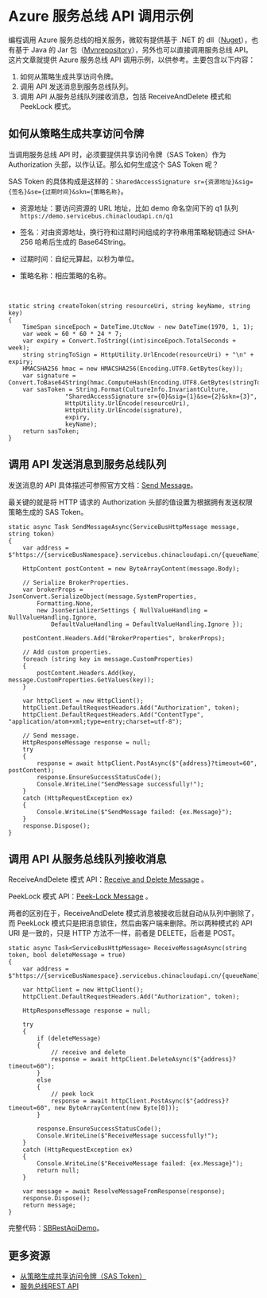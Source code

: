 
<properties
    pageTitle="Azure 服务总线 API 调用示例"
    description="Azure 服务总线 API 调用示例"
    service=""
    resource=""
    authors=""
    displayOrder=""
    selfHelpType=""
    supportTopicIds=""
    productPesIds=""
    resourceTags="Service Bus, API, SAS Token"
    cloudEnvironments="MoonCake" />
<tags
    ms.service="sample-code-aog"
    ms.date=""
    wacn.date="03/27/2017" />
# Azure 服务总线 API 调用示例

编程调用 Azure 服务总线的相关服务，微软有提供基于 .NET 的 dll（[Nuget](https://www.nuget.org/packages/WindowsAzure.ServiceBus/)），也有基于 Java 的 Jar 包（[Mvnrepository](https://mvnrepository.com/artifact/com.microsoft.azure/azure-servicebus)），另外也可以直接调用服务总线 API。这片文章就提供 Azure 服务总线 API 调用示例，以供参考。主要包含以下内容：

1. 如何从策略生成共享访问令牌。
2. 调用 API 发送消息到服务总线队列。
3. 调用 API 从服务总线队列接收消息，包括 ReceiveAndDelete 模式和 PeekLock 模式。

## 如何从策略生成共享访问令牌

当调用服务总线 API 时，必须要提供共享访问令牌（SAS Token）作为 Authorization 头部，以作认证。那么如何生成这个 SAS Token 呢？

SAS Token 的具体构成是这样的：`SharedAccessSignature sr={资源地址}&sig={签名}&se={过期时间}&skn={策略名称}`。

- 资源地址：要访问资源的 URL 地址，比如 demo 命名空间下的 q1 队列 `https://demo.servicebus.chinacloudapi.cn/q1`

- 签名：对由资源地址，换行符和过期时间组成的字符串用策略秘钥通过 SHA-256 哈希后生成的 Base64String。

- 过期时间：自纪元算起，以秒为单位。

- 策略名称：相应策略的名称。
<br>

    static string createToken(string resourceUri, string keyName, string key)
    {
        TimeSpan sinceEpoch = DateTime.UtcNow - new DateTime(1970, 1, 1);
        var week = 60 * 60 * 24 * 7;
        var expiry = Convert.ToString((int)sinceEpoch.TotalSeconds + week);
        string stringToSign = HttpUtility.UrlEncode(resourceUri) + "\n" + expiry;
        HMACSHA256 hmac = new HMACSHA256(Encoding.UTF8.GetBytes(key));
        var signature = Convert.ToBase64String(hmac.ComputeHash(Encoding.UTF8.GetBytes(stringToSign)));
        var sasToken = String.Format(CultureInfo.InvariantCulture, 
                    "SharedAccessSignature sr={0}&sig={1}&se={2}&skn={3}", 
                    HttpUtility.UrlEncode(resourceUri), 
                    HttpUtility.UrlEncode(signature), 
                    expiry, 
                    keyName);
        return sasToken;
    }

## 调用 API 发送消息到服务总线队列

发送消息的 API 具体描述可参照官方文档：[Send Message](https://docs.microsoft.com/en-us/rest/api/servicebus/send-message-to-queue)。

最关键的就是将 HTTP 请求的 Authorization 头部的值设置为根据拥有发送权限策略生成的 SAS Token。

    static async Task SendMessageAsync(ServiceBusHttpMessage message, string token)
    {
        var address = $"https://{serviceBusNamespace}.servicebus.chinacloudapi.cn/{queueName}/messages";

        HttpContent postContent = new ByteArrayContent(message.Body);

        // Serialize BrokerProperties. 
        var brokerProps = JsonConvert.SerializeObject(message.SystemProperties,
            Formatting.None,
            new JsonSerializerSettings { NullValueHandling = NullValueHandling.Ignore, 
                DefaultValueHandling = DefaultValueHandling.Ignore });

        postContent.Headers.Add("BrokerProperties", brokerProps);

        // Add custom properties. 
        foreach (string key in message.CustomProperties)
        {
            postContent.Headers.Add(key, message.CustomProperties.GetValues(key));
        }

        var httpClient = new HttpClient();
        httpClient.DefaultRequestHeaders.Add("Authorization", token);
        httpClient.DefaultRequestHeaders.Add("ContentType", "application/atom+xml;type=entry;charset=utf-8");

        // Send message. 
        HttpResponseMessage response = null;
        try
        {
            response = await httpClient.PostAsync($"{address}?timeout=60", postContent);
            response.EnsureSuccessStatusCode();
            Console.WriteLine("SendMessage successfully!");
        }
        catch (HttpRequestException ex)
        {
            Console.WriteLine($"SendMessage failed: {ex.Message}");
        }
        response.Dispose();
    }

## 调用 API 从服务总线队列接收消息

ReceiveAndDelete 模式 API：[Receive and Delete Message](https://docs.microsoft.com/en-us/rest/api/servicebus/receive-and-delete-message-destructive-read) 。

PeekLock 模式 API：[Peek-Lock Message](https://docs.microsoft.com/en-us/rest/api/servicebus/peek-lock-message-non-destructive-read) 。

两者的区别在于，ReceiveAndDelete 模式消息被接收后就自动从队列中删除了，而 PeekLock 模式只是把消息锁住，然后由客户端来删除。所以两种模式的 API URI 是一致的，只是 HTTP 方法不一样，前者是 DELETE，后者是 POST。

    static async Task<ServiceBusHttpMessage> ReceiveMessageAsync(string token, bool deleteMessage = true)
    {
        var address = $"https://{serviceBusNamespace}.servicebus.chinacloudapi.cn/{queueName}/messages/head";

        var httpClient = new HttpClient();
        httpClient.DefaultRequestHeaders.Add("Authorization", token);

        HttpResponseMessage response = null;

        try
        {
            if (deleteMessage)
            {
                // receive and delete
                response = await httpClient.DeleteAsync($"{address}?timeout=60");
            }
            else
            {
                // peek lock
                response = await httpClient.PostAsync($"{address}?timeout=60", new ByteArrayContent(new Byte[0]));
            }
            
            response.EnsureSuccessStatusCode();
            Console.WriteLine($"ReceiveMessage successfully!");
        }
        catch (HttpRequestException ex)
        {
            Console.WriteLine($"ReceiveMessage failed: {ex.Message}");
            return null;
        }

        var message = await ResolveMessageFromResponse(response);
        response.Dispose();
        return message;
    }

完整代码：[SBRestApiDemo](https://github.com/allenhula/azure-china-get-started/tree/master/ServiceBus/CSharp/SBRestApiDemo)。

## 更多资源

- [从策略生成共享访问令牌（SAS Token）](https://www.azure.cn/documentation/articles/service-bus-sas-overview/#bookmark-2)
- [服务总线REST API](https://docs.microsoft.com/en-us/rest/api/servicebus/service-bus-runtime-rest)
